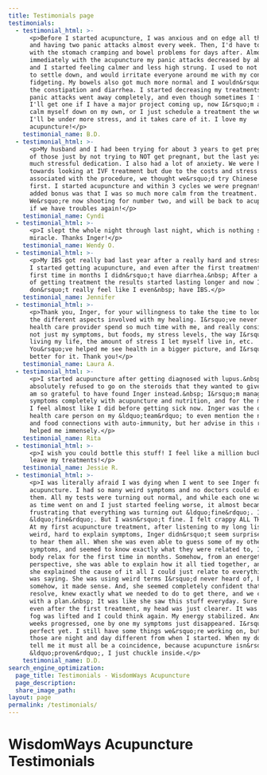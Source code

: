 ```yaml
---
title: Testimonials page
testimonials:
  - testimonial_html: >-
      <p>Before I started acupuncture, I was anxious and on edge all the time,
      and having two panic attacks almost every week. Then, I'd have to deal
      with the stomach cramping and bowel problems for days after. Almost
      immediately with the acupuncture my panic attacks decreased by about half,
      and I started feeling calmer and less high strung. I used to not be able
      to settle down, and would irritate everyone around me with my constant
      fidgeting. My bowels also got much more normal and I wouldn&rsquo;t have
      the constipation and diarrhea. I started decreasing my treatments once my
      panic attacks went away completely, and even though sometimes I feel like
      I'll get one if I have a major project coming up, now I&rsquo;m able to
      calm myself down on my own, or I just schedule a treatment the week I know
      I'll be under more stress, and it takes care of it. I love my
      acupuncture!</p>
    testimonial_name: B.D.
  - testimonial_html: >-
      <p>My husband and I had been trying for about 3 years to get pregnant, 2
      of those just by not trying to NOT get pregnant, but the last year with
      much stressful dedication. I also had a lot of anxiety. We were headed
      towards looking at IVF treatment but due to the costs and stress
      associated with the procedure, we thought we&rsquo;d try Chinese medicine
      first. I started acupuncture and within 3 cycles we were pregnant! The
      added bonus was that I was so much more calm from the treatment.
      We&rsquo;re now shooting for number two, and will be back to acupuncture
      if we have troubles again!</p>
    testimonial_name: Cyndi
  - testimonial_html: >-
      <p>I slept the whole night through last night, which is nothing short of a
      miracle. Thanks Inger!</p>
    testimonial_name: Wendy O.
  - testimonial_html: >-
      <p>My IBS got really bad last year after a really hard and stressful time.
      I started getting acupuncture, and even after the first treatment for the
      first time in months I didn&rsquo;t have diarrhea.&nbsp; After a few weeks
      of getting treatment the results started lasting longer and now I
      don&rsquo;t really feel like I even&nbsp; have IBS.</p>
    testimonial_name: Jennifer
  - testimonial_html: >-
      <p>Thank you, Inger, for your willingness to take the time to look at all
      the different aspects involved with my healing. I&rsquo;ve never had a
      health care provider spend so much time with me, and really considering
      not just my symptoms, but foods, my stress levels, the way I&rsquo;m
      living my life, the amount of stress I let myself live in, etc.
      You&rsquo;ve helped me see health in a bigger picture, and I&rsquo;m
      better for it. Thank you!</p>
    testimonial_name: Laura A.
  - testimonial_html: >-
      <p>I started acupuncture after getting diagnosed with lupus.&nbsp; I
      absolutely refused to go on the steroids that they wanted to give me, and
      am so grateful to have found Inger instead.&nbsp; I&rsquo;m managing my
      symptoms completely with acupuncture and nutrition, and for the most part,
      I feel almost like I did before getting sick now. Inger was the only
      health care person on my &ldquo;team&rdquo; to even mention the nutrition
      and food connections with auto-immunity, but her advise in this realm has
      helped me immensely.</p>
    testimonial_name: Rita
  - testimonial_html: >-
      <p>I wish you could bottle this stuff! I feel like a million bucks when I
      leave my treatments!</p>
    testimonial_name: Jessie R.
  - testimonial_html: >-
      <p>I was literally afraid I was dying when I went to see Inger for
      acupuncture. I had so many weird symptoms and no doctors could explain
      them. All my tests were turning out normal, and while each one was relief,
      as time went on and I just started feeling worse, it almost became more
      frustrating that everything was turning out &ldquo;fine&rdquo;. I was
      &ldquo;fine&rdquo;. But I wasn&rsquo;t fine. I felt crappy ALL THE TIME.
      At my first acupuncture treatment, after listening to my long list of
      weird, hard to explain symptoms, Inger didn&rsquo;t seem surprised at all
      to hear them all. When she was even able to guess some of my other weird
      symptoms, and seemed to know exactly what they were related to, I felt my
      body relax for the first time in months. Somehow, from an energetic
      perspective, she was able to explain how it all tied together, and when
      she explained the cause of it all I could just relate to everything she
      was saying. She was using weird terms I&rsquo;d never heard of, but
      somehow, it made sense. And, she seemed completely confident that it would
      resolve, knew exactly what we needed to do to get there, and we came up
      with a plan.&nbsp; It was like she saw this stuff everyday. Sure enough,
      even after the first treatment, my head was just clearer. It was like a
      fog was lifted and I could think again. My energy stabilized. And as the
      weeks progressed, one by one my symptoms just disappeared. I&rsquo;m not
      perfect yet. I still have some things we&rsquo;re working on, but even
      those are night and day different from when I started. When my doctors
      tell me it must all be a coincidence, because acupuncture isn&rsquo;t
      &ldquo;proven&rdquo;, I just chuckle inside.</p>
    testimonial_name: D.D.
search_engine_optimization:
  page_title: Testimonials - WisdomWays Acupuncture
  page_description:
  share_image_path:
layout: page
permalink: /testimonials/
---
```


# WisdomWays Acupuncture Testimonials